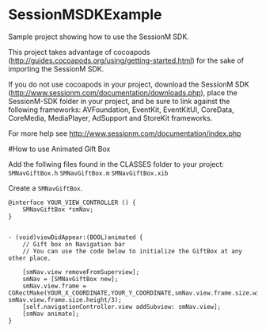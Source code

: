 SessionMSDKExample
==================
Sample project showing how to use the SessionM SDK. 

This project takes advantage of cocoapods (http://guides.cocoapods.org/using/getting-started.html) for the sake of importing the SessionM SDK.

If you do not use cocoapods in your project, download the SessionM SDK (http://www.sessionm.com/documentation/downloads.php), place the SessionM-SDK folder in your project, and be sure to link against the following frameworks: AVFoundation, EventKit, EventKitUI, CoreData, CoreMedia, MediaPlayer, AdSupport and StoreKit frameworks.

For more help see http://www.sessionm.com/documentation/index.php

#How to use Animated Gift Box

Add the follwing files found in the CLASSES folder to your project:
	`SMNavGiftBox.h`
	`SMNavGiftBox.m`
	`SMNavGiftBox.xib`

Create a `SMNavGiftBox`.

	@interface YOUR_VIEW_CONTROLLER () {
		SMNavGiftBox *smNav;
	}	


	- (void)viewDidAppear:(BOOL)animated {
		// Gift box on Navigation bar
		// You can use the code below to initialize the GiftBox at any other place.
    		
		[smNav.view removeFromSuperview];
		smNav = [SMNavGiftBox new];
		smNav.view.frame = CGRectMake(YOUR_X_COORDINATE,YOUR_Y_COORDINATE,smNav.view.frame.size.width/3, smNav.view.frame.size.height/3);
		[self.navigationController.view addSubview: smNav.view];
		[smNav animate];
	}	

